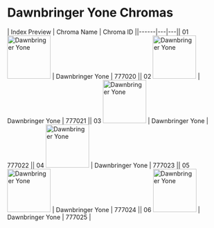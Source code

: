 # Dawnbringer Yone Chromas

| Index  Preview | Chroma Name | Chroma ID ||------|---|---|| 01  <img src='https://raw.communitydragon.org/latest/plugins/rcp-be-lol-game-data/global/default/v1/champion-chroma-images/777/777020.png' alt='Dawnbringer Yone' width='100'> | Dawnbringer Yone | 777020 || 02  <img src='https://raw.communitydragon.org/latest/plugins/rcp-be-lol-game-data/global/default/v1/champion-chroma-images/777/777021.png' alt='Dawnbringer Yone' width='100'> | Dawnbringer Yone | 777021 || 03  <img src='https://raw.communitydragon.org/latest/plugins/rcp-be-lol-game-data/global/default/v1/champion-chroma-images/777/777022.png' alt='Dawnbringer Yone' width='100'> | Dawnbringer Yone | 777022 || 04  <img src='https://raw.communitydragon.org/latest/plugins/rcp-be-lol-game-data/global/default/v1/champion-chroma-images/777/777023.png' alt='Dawnbringer Yone' width='100'> | Dawnbringer Yone | 777023 || 05  <img src='https://raw.communitydragon.org/latest/plugins/rcp-be-lol-game-data/global/default/v1/champion-chroma-images/777/777024.png' alt='Dawnbringer Yone' width='100'> | Dawnbringer Yone | 777024 || 06  <img src='https://raw.communitydragon.org/latest/plugins/rcp-be-lol-game-data/global/default/v1/champion-chroma-images/777/777025.png' alt='Dawnbringer Yone' width='100'> | Dawnbringer Yone | 777025 |